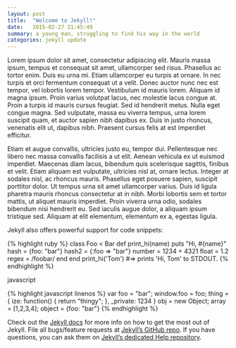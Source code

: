 ```yaml
---
layout: post
title:  "Welcome to Jekyll!"
date:   2015-02-27 21:45:49
summary: a young man, struggling to find his way in the world
categories: jekyll update
---
```

Lorem ipsum dolor sit amet, consectetur adipiscing elit. Mauris massa ipsum, tempus et consequat sit amet, ullamcorper sed risus. Phasellus ac tortor enim. Duis eu urna mi. Etiam ullamcorper eu turpis at ornare. In nec turpis et orci fermentum consequat ut a velit. Donec auctor nunc nec est tempor, vel lobortis lorem tempor. Vestibulum id mauris lorem. Aliquam id magna ipsum. Proin varius volutpat lacus, nec molestie lacus congue at. Proin a turpis id mauris cursus feugiat. Sed id hendrerit metus. Nulla eget congue magna. Sed vulputate, massa eu viverra tempus, urna lorem suscipit quam, et auctor sapien nibh dapibus ex. Duis in justo rhoncus, venenatis elit ut, dapibus nibh. Praesent cursus felis at est imperdiet efficitur.

Etiam et augue convallis, ultricies justo eu, tempor dui. Pellentesque nec libero nec massa convallis facilisis a ut elit. Aenean vehicula ex ut euismod imperdiet. Maecenas diam lacus, bibendum quis scelerisque sagittis, finibus et velit. Etiam aliquam est vulputate, ultricies nisl at, ornare lectus. Integer at sodales nisl, ac rhoncus mauris. Phasellus eget posuere sapien, suscipit porttitor dolor. Ut tempus urna sit amet ullamcorper varius. Duis id ligula pharetra mauris rhoncus consectetur at in nibh. Morbi lobortis sem et tortor mattis, ut aliquet mauris imperdiet. Proin viverra urna odio, sodales bibendum nisi hendrerit eu. Sed iaculis augue dolor, a aliquam ipsum tristique sed. Aliquam at elit elementum, elementum ex a, egestas ligula.

Jekyll also offers powerful support for code snippets:

{% highlight ruby %}
class Foo < Bar
  def print_hi(name)
    puts "Hi, #{name}"
    hash   = {foo: "bar"}
    hash2  = {:foo => "bar"}
    number = 1234 + 4321
    float  = 1.2
    regex  = /foobar/
  end
end
print_hi('Tom')
#=> prints 'Hi, Tom' to STDOUT.
{% endhighlight %}

javascript

{% highlight javascript linenos %}
var foo = "bar";
window.foo = foo;
thing = {
  ize: function() {
    return "thingy";
  },
  _private: 1234
}
obj = new Object;
array = [1,2,3,4];
object = {foo: "bar"}
{% endhighlight %}

Check out the [Jekyll docs][jekyll] for more info on how to get the most out of Jekyll. File all bugs/feature requests at [Jekyll’s GitHub repo][jekyll-gh]. If you have questions, you can ask them on [Jekyll’s dedicated Help repository][jekyll-help].

[jekyll]:      http://jekyllrb.com
[jekyll-gh]:   https://github.com/jekyll/jekyll
[jekyll-help]: https://github.com/jekyll/jekyll-help
